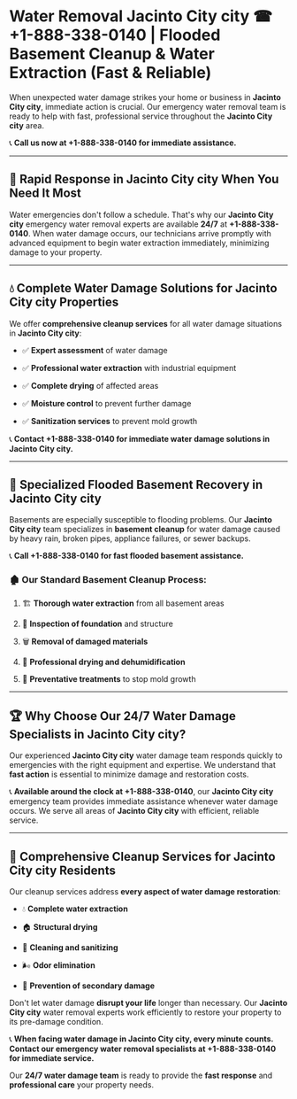 # Water Removal Jacinto City city ☎ +1-888-338-0140 | Flooded Basement Cleanup & Water Extraction (Fast & Reliable)

When unexpected water damage strikes your home or business in **Jacinto City city**, immediate action is crucial. Our emergency water removal team is ready to help with fast, professional service throughout the **Jacinto City city** area. 

📞 **Call us now at +1-888-338-0140 for immediate assistance.**
---
## 🚀 Rapid Response in Jacinto City city When You Need It Most
Water emergencies don't follow a schedule. That's why our **Jacinto City city** emergency water removal experts are available **24/7** at **+1-888-338-0140**. When water damage occurs, our technicians arrive promptly with advanced equipment to begin water extraction immediately, minimizing damage to your property.
---
## 💧 Complete Water Damage Solutions for Jacinto City city Properties
We offer **comprehensive cleanup services** for all water damage situations in **Jacinto City city**:
- ✅ **Expert assessment** of water damage  
- ✅ **Professional water extraction** with industrial equipment  
- ✅ **Complete drying** of affected areas  
- ✅ **Moisture control** to prevent further damage  
- ✅ **Sanitization services** to prevent mold growth  
📞 **Contact +1-888-338-0140 for immediate water damage solutions in Jacinto City city.**
---
## 🌊 Specialized Flooded Basement Recovery in Jacinto City city
Basements are especially susceptible to flooding problems. Our **Jacinto City city** team specializes in **basement cleanup** for water damage caused by heavy rain, broken pipes, appliance failures, or sewer backups. 
📞 **Call +1-888-338-0140 for fast flooded basement assistance.**
### 🏚️ Our Standard Basement Cleanup Process:
1. 🏗️ **Thorough water extraction** from all basement areas  
2. 🔎 **Inspection of foundation** and structure  
3. 🗑️ **Removal of damaged materials**  
4. 💨 **Professional drying and dehumidification**  
5. 🚫 **Preventative treatments** to stop mold growth  
---
## 🏆 Why Choose Our 24/7 Water Damage Specialists in Jacinto City city?
Our experienced **Jacinto City city** water damage team responds quickly to emergencies with the right equipment and expertise. We understand that **fast action** is essential to minimize damage and restoration costs.
📞 **Available around the clock at +1-888-338-0140**, our **Jacinto City city** emergency team provides immediate assistance whenever water damage occurs. We serve all areas of **Jacinto City city** with efficient, reliable service.
---
## 🧹 Comprehensive Cleanup Services for Jacinto City city Residents
Our cleanup services address **every aspect of water damage restoration**:
- 💧 **Complete water extraction**  
- 🏠 **Structural drying**  
- 🧼 **Cleaning and sanitizing**  
- 🌬️ **Odor elimination**  
- 🚫 **Prevention of secondary damage**  
Don't let water damage **disrupt your life** longer than necessary. Our **Jacinto City city** water removal experts work efficiently to restore your property to its pre-damage condition.
📞 **When facing water damage in Jacinto City city, every minute counts. Contact our emergency water removal specialists at +1-888-338-0140 for immediate service.**
Our **24/7 water damage team** is ready to provide the **fast response** and **professional care** your property needs.
